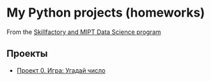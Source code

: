 # My Python projects (homeworks)
From the [Skillfactory and MIPT Data Science program](https://new.skillfactory.ru/data-science-machine-learning-mipt)

## Проекты

* [Проект 0. Игра: Угадай число](https://github.com/eyliliom/HW/tree/main/project_0)

